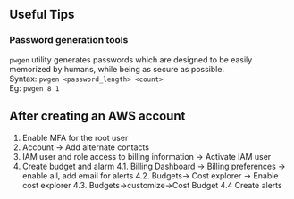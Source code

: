 ## Useful Tips

### Password generation tools
```pwgen``` utility generates passwords which are designed to be easily memorized by humans, while being as secure as possible.\
Syntax: ```pwgen <password_length> <count>``` \
Eg: ```pwgen 8 1```


## After creating an AWS account
1. Enable MFA for the root user
2. Account -> Add alternate contacts 
3. IAM user and role access to billing information -> Activate IAM user
4. Create budget and alarm
  4.1.  Billing Dashboard -> Billing preferences -> enable all, add email for alerts
  4.2.  Budgets-> Cost explorer -> Enable cost explorer
  4.3.  Budgets->customize->Cost Budget
  4.4   Create alerts
